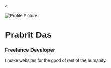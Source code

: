<
<link rel="preconnect" href="https://fonts.gstatic.com" crossorigin>
<link href="https://fonts.googleapis.com/css2?family=DM+Sans:opsz@9..40&display=swap" rel="stylesheet">
<style>
    * {
        font-family: 'DM Sans', sans-serif;
    }
</style>
</head>
<body class="bg-zinc-800 text-neutral-200 grid place-items-center w-screen h-screen">
    <div class="items-center flex flex-col lg:flex-row bg-neutral-700 p-8 rounded-xl">
        <div class="rounded-full lg:rounded-lg lg:h-full overflow-hidden w-32 h-32 lg:h-full">
            <img src="https://github.com/Prabrit.png" alt="Profile Picture" >
        </div>
        <div class="text-center lg:text-left mt-2 lg:ml-8 lg:flex lg:flex-col lg:items-end lg:justify-evenly lg:h-full">
            <h1 class="text-4xl font-bold tracking-wide">Prabrit Das</h1>
            <h3 class="text-xl">Freelance Developer</h3>
            <p>I make websites for the good of rest of the humanity.</p>
        </div>
    </div>


    
</body>
</html>
